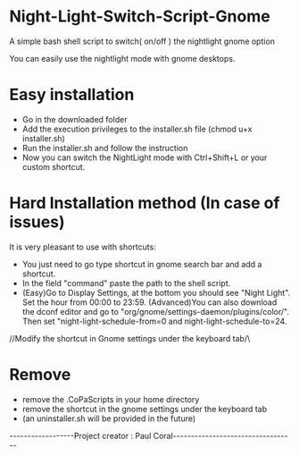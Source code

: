 # Night-Light-Switch-Script-Gnome
A simple bash shell script to switch( on/off ) the nightlight gnome option

You can easily use the nightlight mode with gnome desktops.

Easy installation
=================

  - Go in the downloaded folder
  - Add the execution privileges to the installer.sh file (chmod u+x installer.sh)
  - Run the installer.sh and follow the instruction
  - Now you can switch the NightLight mode with Ctrl+Shift+L or your custom shortcut.


Hard Installation method (In case of issues)
============================================

It is very pleasant to use with shortcuts:
  - You just need to go type shortcut in gnome search bar and add a shortcut.
  - In the field "command" paste the path to the shell script.
  - (Easy)Go to Display Settings, at the bottom you should see "Night Light". Set the hour from 00:00 to 23:59.
    (Advanced)You can also download the dconf editor and go to "org/gnome/settings-daemon/plugins/color/". Then set "night-light-schedule-from=0 and night-light-schedule-to=24.

/\/Modify the shortcut in Gnome settings under the keyboard tab\/\

Remove
======
  - remove the .CoPaScripts in your home directory
  - remove the shortcut in the gnome settings under the keyboard tab
  - (an uninstaller.sh will be provided in the future)


------------------Project creator : Paul Coral----------------------------------
